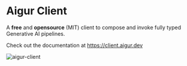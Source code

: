 # Aigur Client

A **free** and **opensource** (MIT) client to compose and invoke fully typed Generative AI pipelines.

Check out the documentation at https://client.aigur.dev

![aigur-client](https://user-images.githubusercontent.com/1783303/220385376-a3ca0e0c-b176-4a6c-8c4f-7d215d02c532.gif)
